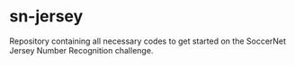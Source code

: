 # sn-jersey
Repository containing all necessary codes to get started on the SoccerNet Jersey Number Recognition challenge. 
